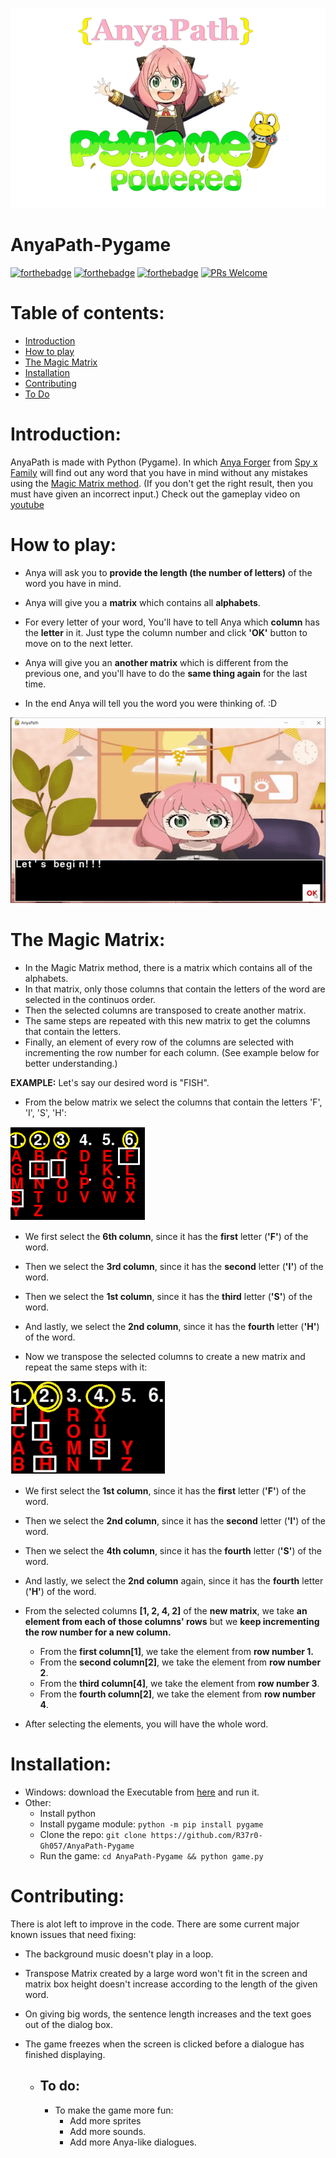 <p align="center">
  <a href="https://github.com/R37r0-Gh057/AnyaPath-Pygame">
    <img alt="logo" src="logo_.png">
  </a>
</p>
<h1>AnyaPath-Pygame</h1>

[![forthebadge](https://forthebadge.com/images/badges/made-with-python.svg)](https://forthebadge.com) [![forthebadge](https://forthebadge.com/images/badges/built-with-love.svg)](https://forthebadge.com)
[![forthebadge](https://forthebadge.com/images/badges/fuck-it-ship-it.svg)](https://forthebadge.com) [![PRs Welcome](https://img.shields.io/badge/PRs-welcome-brightgreen.svg?style=flat-square)](https://makeapullrequest.com)

# Table of contents:
  - [Introduction](#introduction)
  - [How to play](#how-to-play)
  - [The Magic Matrix](#the-magic-matrix)
  - [Installation](#installation)
  - [Contributing](#contributing)
  - [To Do](#to-do)

# Introduction:
AnyaPath is made with Python (Pygame). In which [Anya Forger](https://spy-x-family.fandom.com/wiki/Anya_Forger) from [Spy x Family](https://en.wikipedia.org/wiki/Spy_%C3%97_Family) will find out any word that you have in mind without any mistakes using the [Magic Matrix method](#the-magic-matrix). (If you don't get the right result, then you must have given an incorrect input.) Check out the gameplay video on [youtube](https://www.youtube.com/watch?v=oTCa3VhaS0A)

# How to play:
* Anya will ask you to **provide the length (the number of letters)** of the word you have in mind.
* Anya will give you a **matrix** which contains all **alphabets**.
* For every letter of your word, You'll have to tell Anya which **column** has the **letter** in it. Just type the column number and click **'OK'** button to move on to the next letter.

* Anya will give you an **another matrix** which is different from the previous one, and you'll have to do the **same thing again** for the last time.

* In the end Anya will tell you the word you were thinking of. :D

<img src="demo.gif">

# The Magic Matrix:
* In the Magic Matrix method, there is a matrix which contains all of the alphabets.
* In that matrix, only those columns that contain the letters of the word are selected in the continuos order.
* Then the selected columns are transposed to create another matrix.
* The same steps are repeated with this new matrix to get the columns that contain the letters.
* Finally, an element of every row of the columns are selected with incrementing the row number for each column. (See example below for better understanding.)

**EXAMPLE:**
Let's say our desired word is "FISH".

* From the below matrix we select the columns that contain the letters 'F', 'I', 'S', 'H':
<img height = 150 src = "matrix_1.png">

  * We first select the **6th column**, since it has the **first** letter (**'F'**) of the word.
  * Then we select the **3rd column**, since it has the **second** letter (**'I'**) of the word.
  * Then we select the **1st column**, since it has the **third** letter (**'S'**) of the word.
  * And lastly, we select the **2nd column**, since it has the **fourth** letter (**'H'**) of the word.

* Now we transpose the selected columns to create a new matrix and repeat the same steps with it:
<img height = 150 src = "matrix_2.jpg">

  * We first select the **1st column**, since it has the **first** letter (**'F'**) of the word.
  * Then we select the **2nd column**, since it has the  **second** letter (**'I'**) of the word.
  * Then we select the **4th column**, since it has the **fourth** letter (**'S'**) of the word.
  * And lastly, we select the **2nd column** again, since it has the **fourth** letter (**'H'**) of the word.

 * From the selected columns **[1, 2, 4, 2]** of the **new matrix**, we take **an element from each of those columns' rows** but we **keep incrementing the row number for a new column.**
    * From the **first column[1]**, we take the element from **row number 1.**
    * From the **second column[2]**, we take the element from **row number 2**.
    * From the **third column[4]**, we take the element from **row number 3**.
    * From the **fourth column[2]**, we take the element from **row number 4**.
* After selecting the elements, you will have the whole word.
# Installation:
* Windows: download the Executable from [here](https://github.com/R37r0-Gh057/AnyaPath-Pygame/releases/tag/v1.0.1) and run it.
* Other:
  * Install python
  * Install pygame module: `python -m pip install pygame`
  * Clone the repo: `git clone https://github.com/R37r0-Gh057/AnyaPath-Pygame`
  * Run the game: ```cd AnyaPath-Pygame && python game.py```
 
# Contributing:
There is alot left to improve in the code. There are some current major known issues that need fixing:

* The background music doesn't play in a loop.
* Transpose Matrix created by a large word won't fit in the screen and matrix box height doesn't increase according to the length of the given word.
* On giving big words, the sentence length increases and the text goes out of the dialog box.
* The game freezes when the screen is clicked before a dialogue has finished displaying.

  * ## To do:
    * To make the game more fun:
      * Add more sprites
      * Add more sounds.
      * Add more Anya-like dialogues.
